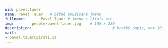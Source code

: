 ```yaml
---
uid: pavel.tauer
name: Pavel Tauer 	# běžně používáné jméno
fullname: 		Pavel Tauer # jméno s tituly etc.
img: 		people/pavel-tauer.jpg    # 165 x 220
description:            	        			# kratký popis, max 160 znaků
mail:
- pavel.tauer@pirati.cz
---
```

